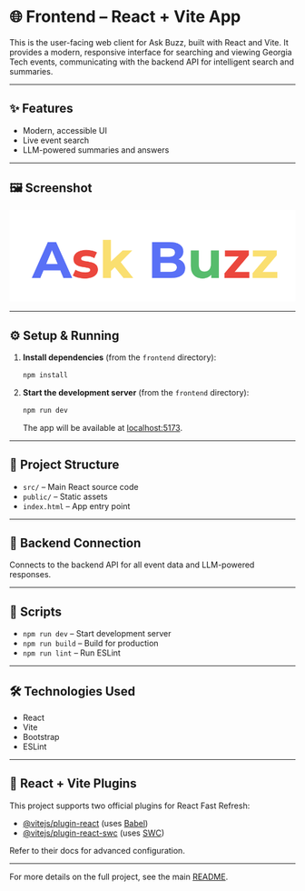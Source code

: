 # 🌐 Frontend – React + Vite App

This is the user-facing web client for Ask Buzz, built with React and Vite. It provides a modern, responsive interface for searching and viewing Georgia Tech events, communicating with the backend API for intelligent search and summaries.

---

## ✨ Features
- Modern, accessible UI
- Live event search
- LLM-powered summaries and answers

---

## 🖼️ Screenshot
![Screenshot Placeholder](./ask-buzz-logo.png)

---

## ⚙️ Setup & Running
1. **Install dependencies** (from the `frontend` directory):
   ```bash
   npm install
   ```
2. **Start the development server** (from the `frontend` directory):
   ```bash
   npm run dev
   ```
   The app will be available at [localhost:5173](http://localhost:5173).

---

## 📁 Project Structure
- `src/` – Main React source code
- `public/` – Static assets
- `index.html` – App entry point

---

## 🔗 Backend Connection
Connects to the backend API for all event data and LLM-powered responses.

---

## 📜 Scripts
- `npm run dev` – Start development server
- `npm run build` – Build for production
- `npm run lint` – Run ESLint

---

## 🛠️ Technologies Used
- React
- Vite
- Bootstrap
- ESLint

---

## 🔌 React + Vite Plugins

This project supports two official plugins for React Fast Refresh:

- [@vitejs/plugin-react](https://github.com/vitejs/vite-plugin-react/blob/main/packages/plugin-react/README.md) (uses [Babel](https://babeljs.io/))
- [@vitejs/plugin-react-swc](https://github.com/vitejs/vite-plugin-react-swc) (uses [SWC](https://swc.rs/))

Refer to their docs for advanced configuration.

---
For more details on the full project, see the main [README](../README.md).

